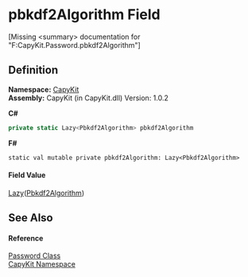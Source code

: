 # pbkdf2Algorithm Field


\[Missing &lt;summary&gt; documentation for "F:CapyKit.Password.pbkdf2Algorithm"\]



## Definition
**Namespace:** <a href="N_CapyKit.md">CapyKit</a>  
**Assembly:** CapyKit (in CapyKit.dll) Version: 1.0.2

**C#**
``` C#
private static Lazy<Pbkdf2Algorithm> pbkdf2Algorithm
```
**F#**
``` F#
static val mutable private pbkdf2Algorithm: Lazy<Pbkdf2Algorithm>
```



#### Field Value
<a href="https://learn.microsoft.com/dotnet/api/system.lazy-1" target="_blank" rel="noopener noreferrer">Lazy</a>(<a href="T_CapyKit_Pbkdf2Algorithm.md">Pbkdf2Algorithm</a>)

## See Also


#### Reference
<a href="T_CapyKit_Password.md">Password Class</a>  
<a href="N_CapyKit.md">CapyKit Namespace</a>  
